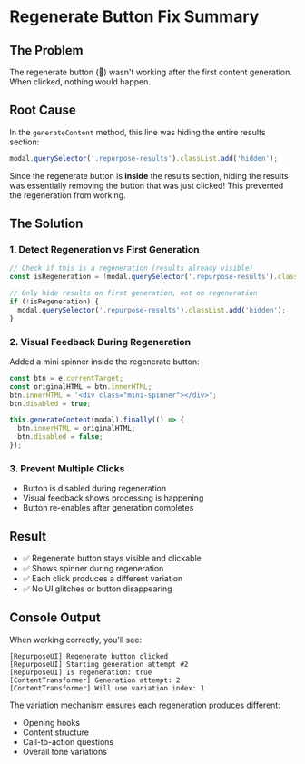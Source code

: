 # Regenerate Button Fix Summary

## The Problem
The regenerate button (🔄) wasn't working after the first content generation. When clicked, nothing would happen.

## Root Cause
In the `generateContent` method, this line was hiding the entire results section:
```javascript
modal.querySelector('.repurpose-results').classList.add('hidden');
```

Since the regenerate button is **inside** the results section, hiding the results was essentially removing the button that was just clicked! This prevented the regeneration from working.

## The Solution

### 1. Detect Regeneration vs First Generation
```javascript
// Check if this is a regeneration (results already visible)
const isRegeneration = !modal.querySelector('.repurpose-results').classList.contains('hidden');

// Only hide results on first generation, not on regeneration
if (!isRegeneration) {
  modal.querySelector('.repurpose-results').classList.add('hidden');
}
```

### 2. Visual Feedback During Regeneration
Added a mini spinner inside the regenerate button:
```javascript
const btn = e.currentTarget;
const originalHTML = btn.innerHTML;
btn.innerHTML = '<div class="mini-spinner"></div>';
btn.disabled = true;

this.generateContent(modal).finally(() => {
  btn.innerHTML = originalHTML;
  btn.disabled = false;
});
```

### 3. Prevent Multiple Clicks
- Button is disabled during regeneration
- Visual feedback shows processing is happening
- Button re-enables after generation completes

## Result
- ✅ Regenerate button stays visible and clickable
- ✅ Shows spinner during regeneration
- ✅ Each click produces a different variation
- ✅ No UI glitches or button disappearing

## Console Output
When working correctly, you'll see:
```
[RepurposeUI] Regenerate button clicked
[RepurposeUI] Starting generation attempt #2
[RepurposeUI] Is regeneration: true
[ContentTransformer] Generation attempt: 2
[ContentTransformer] Will use variation index: 1
```

The variation mechanism ensures each regeneration produces different:
- Opening hooks
- Content structure
- Call-to-action questions
- Overall tone variations